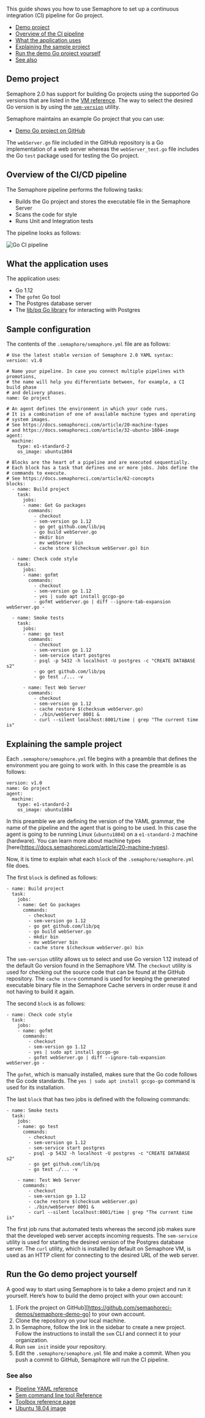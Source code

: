 This guide shows you how to use Semaphore to set up a continuous integration
(CI) pipeline for Go project.

* [Demo project](#demo-project)
* [Overview of the CI pipeline](#overview-of-the-ci-pipeline)
* [What the application uses](#what-the-application-uses)
* [Explaining the sample project](#explaining-the-sample-project)
* [Run the demo Go project yourself](#run-the-go-demo-project-yourself)
* [See also](#see-also)

## Demo project

Semaphore 2.0 has support for building Go projects using the supported Go
versions that are listed in the
[VM reference](https://docs.semaphoreci.com/article/32-ubuntu-1804-image#go).
The way to select the desired Go version is by using the
[`sem-version`](https://docs.semaphoreci.com/article/54-toolbox-reference#sem-version)
utility.

Semaphore maintains an example Go project that you can use:

* [Demo Go project on GitHub](https://github.com/semaphoreci-demos/semaphore-demo-go)

The `webServer.go` file included in the GitHub repository is a Go implementation
of a web server whereas the `webServer_test.go` file includes the Go `test`
package used for testing the Go project.

## Overview of the CI/CD pipeline

The Semaphore pipeline performs the following tasks:

- Builds the Go project and stores the executable file in the Semaphore Server
- Scans the code for style
- Runs Unit and Integration tests

The pipeline looks as follows:

![Go CI pipeline](https://github.com/semaphoreci-demos/semaphore-demo-go/raw/master/public/ci-pipeline.png)

## What the application uses

The application uses:

- Go 1.12
- The `gofmt` Go tool
- The Postgres database server
- The [lib/pq Go library](https://github.com/lib/pq) for interacting with Postgres

## Sample configuration

The contents of the `.semaphore/semaphore.yml` file are as follows:

	# Use the latest stable version of Semaphore 2.0 YAML syntax:
	version: v1.0
    
	# Name your pipeline. In case you connect multiple pipelines with promotions,
	# the name will help you differentiate between, for example, a CI build phase
	# and delivery phases.
	name: Go project
    
	# An agent defines the environment in which your code runs.
	# It is a combination of one of available machine types and operating
	# system images.
	# See https://docs.semaphoreci.com/article/20-machine-types
	# and https://docs.semaphoreci.com/article/32-ubuntu-1804-image
	agent:
	  machine:
	    type: e1-standard-2
	    os_image: ubuntu1804
    
	# Blocks are the heart of a pipeline and are executed sequentially.
	# Each block has a task that defines one or more jobs. Jobs define the
	# commands to execute.
	# See https://docs.semaphoreci.com/article/62-concepts
    blocks:
      - name: Build project
        task:
          jobs:
          - name: Get Go packages
            commands:
              - checkout
              - sem-version go 1.12
              - go get github.com/lib/pq
              - go build webServer.go
              - mkdir bin
              - mv webServer bin
              - cache store $(checksum webServer.go) bin
    
      - name: Check code style
        task:
          jobs:
          - name: gofmt
            commands:
              - checkout
              - sem-version go 1.12
              - yes | sudo apt install gccgo-go
              - gofmt webServer.go | diff --ignore-tab-expansion webServer.go -
    
      - name: Smoke tests
        task:
          jobs:
          - name: go test
            commands:
              - checkout
              - sem-version go 1.12
              - sem-service start postgres
              - psql -p 5432 -h localhost -U postgres -c "CREATE DATABASE s2"
              - go get github.com/lib/pq
              - go test ./... -v
    
          - name: Test Web Server
            commands:
              - checkout
              - sem-version go 1.12
              - cache restore $(checksum webServer.go)
              - ./bin/webServer 8001 &
              - curl --silent localhost:8001/time | grep "The current time is"

## Explaining the sample project

Each `.semaphore/semaphore.yml` file begins with a preamble that defines the
environment you are going to work with. In this case the preamble is as
follows:

    version: v1.0
    name: Go project
    agent:
      machine:
        type: e1-standard-2
        os_image: ubuntu1804

In this preamble we are defining the version of the YAML grammar, the name of
the pipeline and the agent that is going to be used. In this case the agent is
going to be running Linux (`ubuntu1804`) on a `e1-standard-2` machine (hardware).
You can learn more about machine types
[here(https://docs.semaphoreci.com/article/20-machine-types).

Now, it is time to explain what each `block` of the `.semaphore/semaphore.yml`
file does.

The first `block` is defined as follows:

    - name: Build project
      task:
        jobs:
        - name: Get Go packages
          commands:
            - checkout
            - sem-version go 1.12
            - go get github.com/lib/pq
            - go build webServer.go
            - mkdir bin
            - mv webServer bin
            - cache store $(checksum webServer.go) bin

The `sem-version` utility allows us to select and use Go version 1.12 instead
of the default Go version found in the Semaphore VM. The `checkout` utility is
used for checking out the source code that can be found at the GitHub
repository. The `cache store` command is used for keeping the generated
executable binary file in the Semaphore Cache servers in order reuse it and not
having to build it again.

The second `block` is as follows:

    - name: Check code style
      task:
        jobs:
        - name: gofmt
          commands:
            - checkout
            - sem-version go 1.12
            - yes | sudo apt install gccgo-go
            - gofmt webServer.go | diff --ignore-tab-expansion webServer.go -

The `gofmt`, which is manually installed, makes sure that the Go code follows
the Go code standards. The `yes | sudo apt install gccgo-go` command is used
for its installation.

The last `block` that has two jobs is defined with the following commands:

    - name: Smoke tests
      task:
        jobs:
        - name: go test
          commands:
            - checkout
            - sem-version go 1.12
            - sem-service start postgres
            - psql -p 5432 -h localhost -U postgres -c "CREATE DATABASE s2"
            - go get github.com/lib/pq
            - go test ./... -v
    
        - name: Test Web Server
          commands:
            - checkout
            - sem-version go 1.12
            - cache restore $(checksum webServer.go)
            - ./bin/webServer 8001 &
            - curl --silent localhost:8001/time | grep "The current time is"

The first job runs that automated tests whereas the second job makes sure that
the developed web server accepts incoming requests. The `sem-service` utility
is used for starting the desired version of the Postgres database server.
The `curl` utility, which is installed by default on Semaphore VM, is used as
an HTTP client for connecting to the desired URL of the web server.

## Run the Go demo project yourself

A good way to start using Semaphore is to take a demo project and run it
yourself. Here’s how to build the demo project with your own account:

1. [Fork the project on GitHub][https://github.com/semaphoreci-demos/semaphore-demo-go] to your own account.
2. Clone the repository on your local machine.
3. In Semaphore, follow the link in the sidebar to create a new project.
   Follow the instructions to install the `sem` CLI and connect it to your
   organization.
4. Run `sem init` inside your repository.
5. Edit the `.semaphore/semaphore.yml` file and make a commit. When you push a
   commit to GitHub, Semaphore will run the CI pipeline.

### See also

* [Pipeline YAML reference](https://docs.semaphoreci.com/article/50-pipeline-yaml)
* [Sem command line tool Reference](https://docs.semaphoreci.com/article/53-sem-reference)
* [Toolbox reference page](https://docs.semaphoreci.com/article/54-toolbox-reference)
* [Ubuntu 18.04 image](https://docs.semaphoreci.com/article/32-ubuntu-1804-image)
